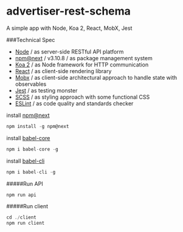 # advertiser-rest-schema
A simple app with Node, Koa 2, React, MobX, Jest

###Technical Spec
* [Node](www.nodejs.org) / as server-side RESTful API platform
* [npm@next](www.npmjs.org) / v3.10.8 / as package management system
* [Koa 2](http://koajs.com/) / as Node framework for HTTP communication
* [React](https://facebook.github.io/react/) / as client-side rendering library
* [Mobx](https://github.com/mobxjs/mobx) / as client-side architectural approach to handle state with observables
* [Jest](https://facebook.github.io/jest/) / as testing monster
* [SCSS](http://sass-lang.com/guide) / as styling approach with some functional CSS
* [ESLint](http://eslint.org/) / as code quality and standards checker

install [npm@next](http://www.npmjs.org)
```javascript
npm install -g npm@next
```
install [babel-core](http://www.babeljs.io)
```javascript
npm i babel-core -g
```
install [babel-cli](http://www.babeljs.io)
```javascript
npm i babel-cli -g
```
#####Run API
```javascript
npm run api
```
#####Run client
```javascript
cd ./client
npm run client
```
